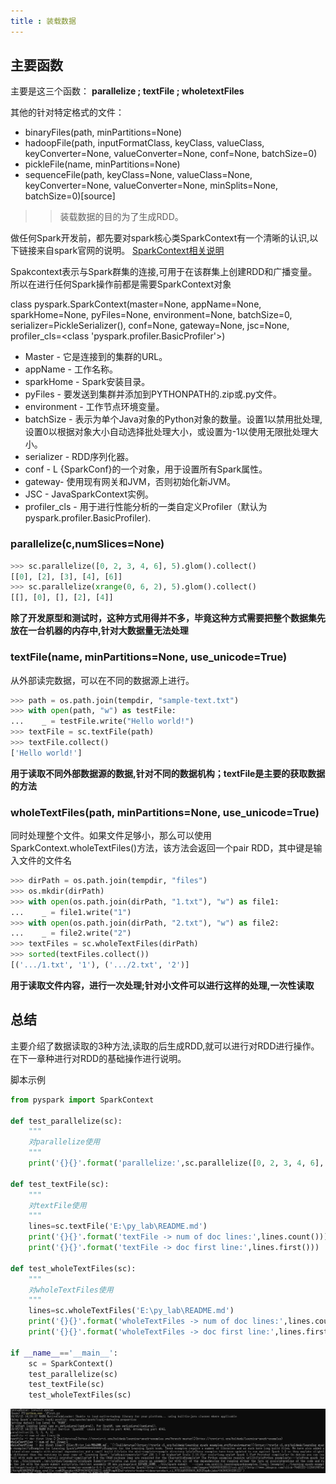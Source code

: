 ```yaml
---
title : 装载数据
---
```


## 主要函数

主要是这三个函数：
**parallelize ;  textFile  ; wholetextFiles**

其他的针对特定格式的文件：
* binaryFiles(path, minPartitions=None)
* hadoopFile(path, inputFormatClass, keyClass, valueClass, keyConverter=None, valueConverter=None, conf=None, batchSize=0)
* pickleFile(name, minPartitions=None)
* sequenceFile(path, keyClass=None, valueClass=None, keyConverter=None, valueConverter=None, minSplits=None, batchSize=0)[source]

>> 装载数据的目的为了生成RDD。

做任何Spark开发前，都先要对spark核心类SparkContext有一个清晰的认识,以下链接来自spark官网的说明。
[SparkContext相关说明](core-class-pysaprk/pyspark.SparkContext.md)                    

Spakcontext表示与Spark群集的连接,可用于在该群集上创建RDD和广播变量。所以在进行任何Spark操作前都是需要SparkContext对象

class pyspark.SparkContext(master=None, appName=None, sparkHome=None, pyFiles=None, environment=None, batchSize=0, serializer=PickleSerializer(), conf=None, gateway=None, jsc=None, profiler_cls=<class 'pyspark.profiler.BasicProfiler'>)
-   Master - 它是连接到的集群的URL。
-   appName - 工作名称。
-   sparkHome - Spark安装目录。
-   pyFiles - 要发送到集群并添加到PYTHONPATH的.zip或.py文件。
-   environment - 工作节点环境变量。
-   batchSize - 表示为单个Java对象的Python对象的数量。设置1以禁用批处理,设置0以根据对象大小自动选择批处理大小，或设置为-1以使用无限批处理大小。
-   serializer - RDD序列化器。
-   conf - L {SparkConf}的一个对象，用于设置所有Spark属性。
-   gateway- 使用现有网关和JVM，否则初始化新JVM。
-   JSC - JavaSparkContext实例。
-   profiler_cls - 用于进行性能分析的一类自定义Profiler（默认为pyspark.profiler.BasicProfiler).

### **parallelize(c,numSlices=None)**

~~~python
>>> sc.parallelize([0, 2, 3, 4, 6], 5).glom().collect()
[[0], [2], [3], [4], [6]]
>>> sc.parallelize(xrange(0, 6, 2), 5).glom().collect()
[[], [0], [], [2], [4]]
~~~

**除了开发原型和测试时，这种方式用得并不多，毕竟这种方式需要把整个数据集先放在一台机器的内存中,针对大数据量无法处理**

### textFile(name, minPartitions=None, use_unicode=True)

从外部读完数据，可以在不同的数据源上进行。

~~~python
>>> path = os.path.join(tempdir, "sample-text.txt")
>>> with open(path, "w") as testFile:
...    _ = testFile.write("Hello world!")
>>> textFile = sc.textFile(path)
>>> textFile.collect()
['Hello world!']
~~~

**用于读取不同外部数据源的数据,针对不同的数据机构；textFile是主要的获取数据的方法**

### wholeTextFiles(path, minPartitions=None, use_unicode=True)

同时处理整个文件。如果文件足够小，那么可以使用SparkContext.wholeTextFiles()方法，该方法会返回一个pair RDD，其中键是输入文件的文件名

~~~python
>>> dirPath = os.path.join(tempdir, "files")
>>> os.mkdir(dirPath)
>>> with open(os.path.join(dirPath, "1.txt"), "w") as file1:
...    _ = file1.write("1")
>>> with open(os.path.join(dirPath, "2.txt"), "w") as file2:
...    _ = file2.write("2")
>>> textFiles = sc.wholeTextFiles(dirPath)
>>> sorted(textFiles.collect())
[('.../1.txt', '1'), ('.../2.txt', '2')]
~~~

**用于读取文件内容，进行一次处理;针对小文件可以进行这样的处理,一次性读取**

## 总结

主要介绍了数据读取的3种方法,读取的后生成RDD,就可以进行对RDD进行操作。在下一章种进行对RDD的基础操作进行说明。

脚本示例
~~~python
from pyspark import SparkContext

def test_parallelize(sc):
	"""
	对parallelize使用
	"""
	print('{}{}'.format('parallelize:',sc.parallelize([0, 2, 3, 4, 6], 5).collect()))

def test_textFile(sc):
	"""
	对textFile使用
	"""
	lines=sc.textFile('E:\py_lab\README.md')
	print('{}{}'.format('textFile -> num of doc lines:',lines.count()))
	print('{}{}'.format('textFile -> doc first line:',lines.first()))

def test_wholeTextFiles(sc):
	"""
	对wholeTextFiles使用
	"""
	lines=sc.wholeTextFiles('E:\py_lab\README.md')
	print('{}{}'.format('wholeTextFiles -> num of doc lines:',lines.count()) )
	print('{}{}'.format('wholeTextFiles -> doc first line:',lines.first()) )
	
if __name__=='__main__': 
	sc = SparkContext()
	test_parallelize(sc)
	test_textFile(sc)
	test_wholeTextFiles(sc)
~~~

![](1-装载数据/get_data.png)